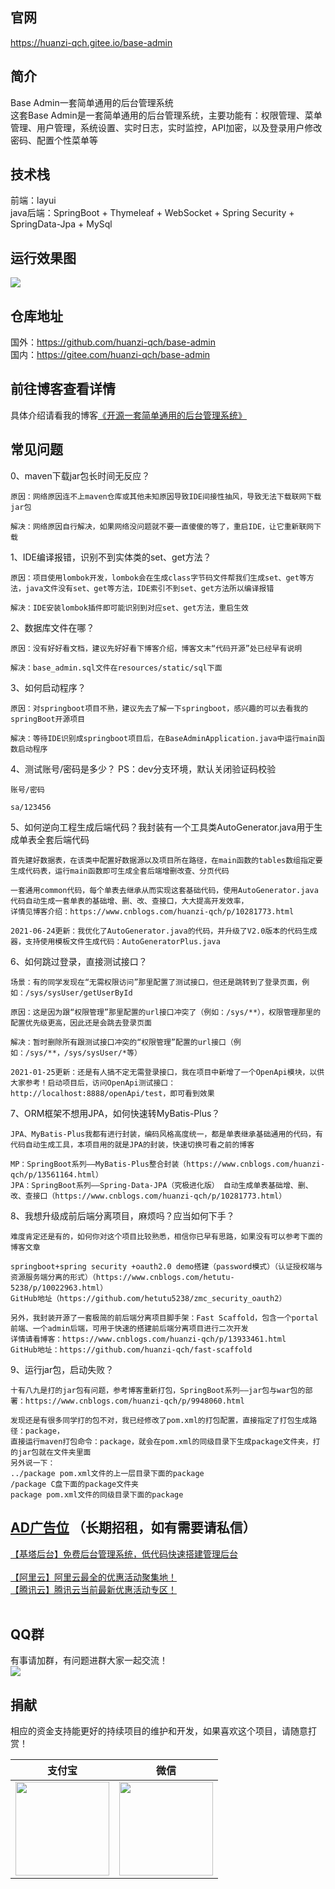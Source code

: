 ## 官网<br/> 
https://huanzi-qch.gitee.io/base-admin <br/> 

## 简介<br/> 
Base Admin一套简单通用的后台管理系统<br/> 
这套Base Admin是一套简单通用的后台管理系统，主要功能有：权限管理、菜单管理、用户管理，系统设置、实时日志，实时监控，API加密，以及登录用户修改密码、配置个性菜单等<br/> 

## 技术栈<br/> 
前端：layui<br/> 
java后端：SpringBoot + Thymeleaf + WebSocket + Spring Security + SpringData-Jpa + MySql<br/> 

## 运行效果图<br/> 
![](https://huanzi-qch.gitee.io/file-server/images/base-admin.png) 

## 仓库地址<br/> 
国外：https://github.com/huanzi-qch/base-admin<br/> 
国内：https://gitee.com/huanzi-qch/base-admin<br/> 

## 前往博客查看详情<br/> 
具体介绍请看我的博客[《开源一套简单通用的后台管理系统》](https://www.cnblogs.com/huanzi-qch/p/11534203.html)<br/> 

## 常见问题<br/>
0、maven下载jar包长时间无反应？
```text
原因：网络原因连不上maven仓库或其他未知原因导致IDE间接性抽风，导致无法下载联网下载jar包

解决：网络原因自行解决，如果网络没问题就不要一直傻傻的等了，重启IDE，让它重新联网下载
```
1、IDE编译报错，识别不到实体类的set、get方法？
```text
原因：项目使用lombok开发，lombok会在生成class字节码文件帮我们生成set、get等方法，java文件没有set、get等方法，IDE索引不到set、get方法所以编译报错

解决：IDE安装lombok插件即可能识别到对应set、get方法，重启生效
``` 
2、数据库文件在哪？
```text
原因：没有好好看文档，建议先好好看下博客介绍，博客文末“代码开源”处已经早有说明

解决：base_admin.sql文件在resources/static/sql下面
```
3、如何启动程序？
```text
原因：对springboot项目不熟，建议先去了解一下springboot，感兴趣的可以去看我的springBoot开源项目

解决：等待IDE识别成springboot项目后，在BaseAdminApplication.java中运行main函数启动程序
```
4、测试账号/密码是多少？    PS：dev分支环境，默认关闭验证码校验
```text
账号/密码

sa/123456
```
5、如何逆向工程生成后端代码？我封装有一个工具类AutoGenerator.java用于生成单表全套后端代码
```text
首先建好数据表，在该类中配置好数据源以及项目所在路径，在main函数的tables数组指定要生成代码表，运行main函数即可生成全套后端增删改查、分页代码

一套通用common代码，每个单表去继承从而实现这套基础代码，使用AutoGenerator.java代码自动生成一套单表的基础增、删、改、查接口，大大提高开发效率，
详情见博客介绍：https://www.cnblogs.com/huanzi-qch/p/10281773.html

2021-06-24更新：我优化了AutoGenerator.java的代码，并升级了V2.0版本的代码生成器，支持使用模板文件生成代码：AutoGeneratorPlus.java
```
6、如何跳过登录，直接测试接口？
```text
场景：有的同学发现在“无需权限访问”那里配置了测试接口，但还是跳转到了登录页面，例如：/sys/sysUser/getUserById

原因：这是因为跟“权限管理”那里配置的url接口冲突了（例如：/sys/**），权限管理那里的配置优先级更高，因此还是会跳去登录页面

解决：暂时删除所有跟测试接口冲突的“权限管理”配置的url接口（例如：/sys/**，/sys/sysUser/*等）

2021-01-25更新：还是有人搞不定无需登录接口，我在项目中新增了一个OpenApi模块，以供大家参考！启动项目后，访问OpenApi测试接口：http://localhost:8888/openApi/test，即可看到效果
```
7、ORM框架不想用JPA，如何快速转MyBatis-Plus？
```text
JPA、MyBatis-Plus我都有进行封装，编码风格高度统一，都是单表继承基础通用的代码，有代码自动生成工具，本项目用的就是JPA的封装，快速切换可看之前的博客

MP：SpringBoot系列——MyBatis-Plus整合封装（https://www.cnblogs.com/huanzi-qch/p/13561164.html）
JPA：SpringBoot系列——Spring-Data-JPA（究极进化版） 自动生成单表基础增、删、改、查接口（https://www.cnblogs.com/huanzi-qch/p/10281773.html）
```
8、我想升级成前后端分离项目，麻烦吗？应当如何下手？
```text
难度肯定还是有的，如何你对这个项目比较熟悉，相信你已早有思路，如果没有可以参考下面的博客文章

springboot+spring security +oauth2.0 demo搭建（password模式）（认证授权端与资源服务端分离的形式）（https://www.cnblogs.com/hetutu-5238/p/10022963.html）
GitHub地址（https://github.com/hetutu5238/zmc_security_oauth2）

另外，我封装开源了一套极简的前后端分离项目脚手架：Fast Scaffold，包含一个portal前端、一个admin后端，可用于快速的搭建前后端分离项目进行二次开发
详情请看博客：https://www.cnblogs.com/huanzi-qch/p/13933461.html
GitHub地址：https://github.com/huanzi-qch/fast-scaffold

```
9、运行jar包，启动失败？
```text
十有八九是打的jar包有问题，参考博客重新打包，SpringBoot系列——jar包与war包的部署：https://www.cnblogs.com/huanzi-qch/p/9948060.html

发现还是有很多同学打的包不对，我已经修改了pom.xml的打包配置，直接指定了打包生成路径：package，
直接运行maven打包命令：package，就会在pom.xml的同级目录下生成package文件夹，打的jar包就在文件夹里面
另外说一下：
../package pom.xml文件的上一层目录下面的package
/package C盘下面的package文件夹
package pom.xml文件的同级目录下面的package

```
## [AD广告位](https://huanzi-qch.gitee.io/file-server/ad/adservice.html) （长期招租，如有需要请私信）<br/> 
[【基塔后台】免费后台管理系统，低代码快速搭建管理后台](https://www.jeata.com/?hmsr=promotion&hmpl=huanzi-qch) <br/>
<br/>
[【阿里云】阿里云最全的优惠活动聚集地！](https://www.aliyun.com/activity?userCode=ckkryd9h) <br/>
[【腾讯云】腾讯云当前最新优惠活动专区！](https://cloud.tencent.com/act/cps/redirect?redirect=11447&cps_key=e1c9db729edccd479fc902634492bf53) <br/>
<br/>

## QQ群<br/>
有事请加群，有问题进群大家一起交流！<br/>
![](https://huanzi-qch.gitee.io/file-server/images/qq.png) 

## 捐献<br/>
相应的资金支持能更好的持续项目的维护和开发，如果喜欢这个项目，请随意打赏！

| 支付宝 | 微信 |
|  ----  | ----  |
| <img src="http://huanzi-qch.gitee.io/file-server/images/zhifubao.png"  width="150"> | <img src="http://huanzi-qch.gitee.io/file-server/images/weixin.png" width="150"> |

